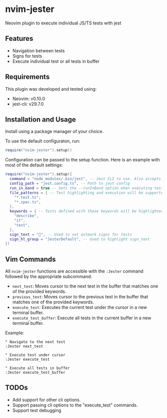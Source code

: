# nvim-jester
Neovim plugin to execute individual JS/TS tests with jest

## Features

- Navigation between tests
- Signs for tests
- Execute individual test or all tests in buffer

## Requirements

This plugin was developed and tested using:

- Neovim: v0.10.0
- jest-cli: v29.7.0

## Installation and Usage

Install using a package manager of your choice.

To use the default configuraton, run:

```lua
require("nvim-jester").setup()
```

Configuration can be passed to the setup function. Here is an example with most of
the default settings:

```lua
require("nvim-jester").setup({
  command = "node_modules/.bin/jest", -- Jest CLI to use. Also accepts "npx jest"
  config_path = "jest.config.ts", -- Path to jest config
  run_in_band = true -- Sets the --runInBand option when executing tests. https://jestjs.io/docs/cli#--runinband
  file_patterns = { -- Test highlighting and execution will be supported for these file patterns
    "*.test.ts",
    "*.spec.ts",
  },
  keywords = { -- Tests defined with these keywords will be highlighted
    "describe",
    "it",
    "test",
  },
  sign_text = "", -- Used to set extmark signs for tests
  sign_hl_group = "JesterDefault", -- Used to highlight sign_text
})
```

## Vim Commands

All `nvim-jester` functions are accessible with the `:Jester` command followed by the appropriate subcommand:

- `next_test`: Moves cursor to the next test in the buffer that matches one of the provided keywords.
- `previous_test`: Moves cursor to the previous test in the buffer that matches one of the provided keywords.
- `execute_test`: Executes the current test under the cursor in a new terminal buffer.
- `execute_test_buffer`: Execute all tests in the current buffer in a new terminal buffer.

Example:

```viml
" Navigate to the next test
:Jester next_test

" Execute test under cursor
:Jester execute_test

" Execute all tests in buffer
:Jester execute_test_buffer
```

## TODOs

- Add support for other cli options.
- Support passing cli options to the "execute_test" commands.
- Support test debugging
